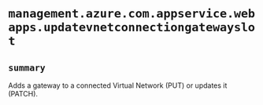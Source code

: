 # `management.azure.com.appservice.webapps.updatevnetconnectiongatewayslot`

## `summary`
Adds a gateway to a connected Virtual Network (PUT) or updates it (PATCH).


